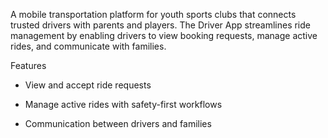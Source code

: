A mobile transportation platform for youth sports clubs that connects trusted drivers with parents and players. The Driver App streamlines ride management by enabling drivers to view booking requests, manage active rides, and communicate with families.

Features
 - View and accept ride requests

 - Manage active rides with safety-first workflows

 - Communication between drivers and families
